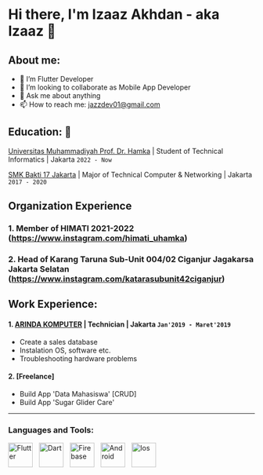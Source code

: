 
# Hi there, I'm Izaaz Akhdan - aka Izaaz 👋
## About me:
- 🌱 I’m Flutter Developer
- 👯 I’m looking to collaborate as Mobile App Developer
- 💬 Ask me about anything
- 📫 How to reach me: jazzdev01@gmail.com

## Education: 🏫

[Universitas Muhammadiyah Prof. Dr. Hamka](https://www.uhamka.ac.id) | Student of Technical Informatics | Jakarta `2022 - Now`

[SMK Bakti 17 Jakarta](https://www.smkbakti17.sch.id) | Major of Technical Computer & Networking | Jakarta `2017 - 2020`

## Organization Experience
### 1. Member of HIMATI 2021-2022 (https://www.instagram.com/himati_uhamka)
### 2. Head of Karang Taruna Sub-Unit 004/02 Ciganjur Jagakarsa Jakarta Selatan (https://www.instagram.com/katarasubunit42ciganjur)


## Work Experience:
#### 1. [ARINDA KOMPUTER](https://www.youtube.com/channel/UCC5II2e200COUOlOCYWz3Mg) | Technician | Jakarta `Jan'2019 - Maret'2019`
   - Create a sales database
   - Instalation OS, software etc.
   - Troubleshooting hardware problems
#### 2. [Freelance]
   - Build App 'Data Mahasiswa' [CRUD]
   - Build App 'Sugar Glider Care'
---

### Languages and Tools:

[<img align="left" alt="Flutter" width="50px" src="https://firebasestorage.googleapis.com/v0/b/sugar-glider-care-app.appspot.com/o/assetgit%2Ficons8-flutter.svg?alt=media&token=ba87085d-35c4-4796-84f2-8cb9009f4f5e" style="padding-right:10px;" />][webdev]
[<img align="left" alt="Dart" width="50px" src="https://firebasestorage.googleapis.com/v0/b/sugar-glider-care-app.appspot.com/o/assetgit%2Ficons8-dart.svg?alt=media&token=e960c596-1f10-4b8d-b807-ae3557e0a3b6" style="padding-right:10px;" />][webdev]
[<img align="left" alt="Firebase" width="50px" src="https://firebasestorage.googleapis.com/v0/b/sugar-glider-care-app.appspot.com/o/assetgit%2Ficons8-firebase.svg?alt=media&token=710d3122-ae05-4ffc-afe4-8930f6896a21" style="padding-right:10px;" />][webdev]
[<img align="left" alt="Android" width="50px" src="https://firebasestorage.googleapis.com/v0/b/sugar-glider-care-app.appspot.com/o/assetgit%2Ficons8-android-os.svg?alt=media&token=66333de9-364e-4228-a9a3-f3b6a57ed936" style="padding-right:10px;" />][webdev]
[<img align="left" alt="Ios" width="50px" src="https://firebasestorage.googleapis.com/v0/b/sugar-glider-care-app.appspot.com/o/assetgit%2Ficons8-ios-logo.svg?alt=media&token=431b03cf-9051-469b-b9e5-a137c81d7f4e" style="padding-right:0px;" />][webdev]

<br />
<br />


[webdev]: https://github.com/imjazzdev/imjazzdev
<!---
imjazzdev/imjazzdev is a ✨ special ✨ repository because its `README.md` (this file) appears on your GitHub profile.
You can click the Preview link to take a look at your changes.
--->
